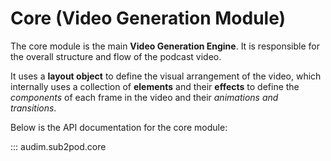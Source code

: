 # Core (Video Generation Module)

The core module is the main **Video Generation Engine**.
It is responsible for the overall structure and flow of the podcast video.

It uses a **layout object** to define the visual arrangement of the video,
which internally uses a collection of **elements** and their **effects** to define the _components_ of each frame in the video and their _animations and transitions_.

Below is the API documentation for the core module:

::: audim.sub2pod.core
